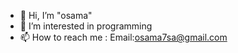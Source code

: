 - 👋 Hi, I’m "osama"
- 👀 I’m interested in programming
- 📫 How to reach me :
Email:osama7sa@gmail.com

<!---
osama7sa/osama7sa is a ✨ special ✨ repository because its `README.md` (this file) appears on your GitHub profile.
You can click the Preview link to take a look at your changes.
--->
